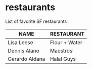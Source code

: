 # restaurants
List of favorite SF restaurants

 NAME | RESTAURANT 
---|---
Lisa Leese | Flour + Water
Dennis Alano | Maestros
Gerardo Aldana | Halal Guys
